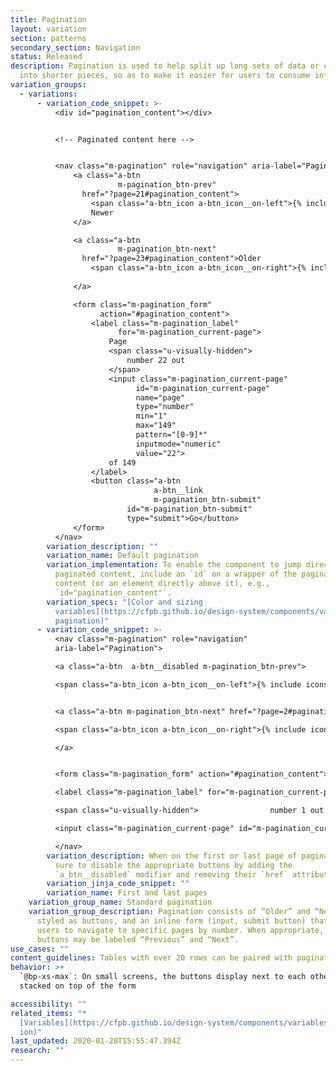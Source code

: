 ```yaml
---
title: Pagination
layout: variation
section: patterns
secondary_section: Navigation
status: Released
description: Pagination is used to help split up long sets of data or content
  into shorter pieces, so as to make it easier for users to consume information.
variation_groups:
  - variations:
      - variation_code_snippet: >-
          <div id="pagination_content"></div>


          <!-- Paginated content here -->


          <nav class="m-pagination" role="navigation" aria-label="Pagination">
              <a class="a-btn
                        m-pagination_btn-prev"
                href="?page=21#pagination_content">
                  <span class="a-btn_icon a-btn_icon__on-left">{% include icons/left.svg %}</span>
                  Newer
              </a>

              <a class="a-btn
                        m-pagination_btn-next"
                href="?page=23#pagination_content">Older
                  <span class="a-btn_icon a-btn_icon__on-right">{% include icons/right.svg %}</span>
                
              </a>

              <form class="m-pagination_form"
                    action="#pagination_content">
                  <label class="m-pagination_label"
                        for="m-pagination_current-page">
                      Page
                      <span class="u-visually-hidden">
                          number 22 out
                      </span>
                      <input class="m-pagination_current-page"
                            id="m-pagination_current-page"
                            name="page"
                            type="number"
                            min="1"
                            max="149"
                            pattern="[0-9]*"
                            inputmode="numeric"
                            value="22">
                      of 149
                  </label>
                  <button class="a-btn
                                a-btn__link
                                m-pagination_btn-submit"
                          id="m-pagination_btn-submit"
                          type="submit">Go</button>
              </form>
          </nav>
        variation_description: ""
        variation_name: Default pagination
        variation_implementation: To enable the component to jump directly to the
          paginated content, include an `id` on a wrapper of the paginated
          content (or an element directly above it), e.g.,
          `id="pagination_content"`.
        variation_specs: "[Color and sizing
          variables](https://cfpb.github.io/design-system/components/variables#\
          pagination)"
      - variation_code_snippet: >-
          <nav class="m-pagination" role="navigation"
          aria-label="Pagination">    

          <a class="a-btn  a-btn__disabled m-pagination_btn-prev">        

          <span class="a-btn_icon a-btn_icon__on-left">{% include icons/left.svg %}</span>        Newer </a>    


          <a class="a-btn m-pagination_btn-next" href="?page=2#pagination_content">        Older        

          <span class="a-btn_icon a-btn_icon__on-right">{% include icons/right.svg %}</span>    

          </a>    


          <form class="m-pagination_form" action="#pagination_content">        

          <label class="m-pagination_label" for="m-pagination_current-page">  Page            

          <span class="u-visually-hidden">                number 1 out </span>            

          <input class="m-pagination_current-page" id="m-pagination_current-page" name="page"                   type="number" min="1"                   max="149" pattern="[0-9]*"                   inputmode="numeric" value="1">            of 149        </label>        <button class="a-btn                       a-btn__link m-pagination_btn-submit" id="m-pagination_btn-submit"                type="submit">Go</button> </form>

          </nav>
        variation_description: When on the first or last page of paginated content, be
          sure to disable the appropriate buttons by adding the
          `a_btn__disabled` modifier and removing their `href` attribute.
        variation_jinja_code_snippet: ""
        variation_name: First and last pages
    variation_group_name: Standard pagination
    variation_group_description: Pagination consists of “Older” and “Newer” links,
      styled as buttons, and an inline form (input, submit button) that allows
      users to navigate to specific pages by number. When appropriate, the
      buttons may be labeled “Previous” and “Next”.
use_cases: ""
content_guidelines: Tables with over 20 rows can be paired with pagination.
behavior: >+
  `@bp-xs-max`: On small screens, the buttons display next to each other,
  stacked on top of the form

accessibility: ""
related_items: "*
  [Variables](https://cfpb.github.io/design-system/components/variables#paginat\
  ion)"
last_updated: 2020-01-28T15:55:47.394Z
research: ""
---
```

